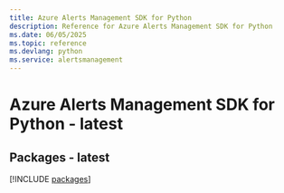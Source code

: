 ```yaml
---
title: Azure Alerts Management SDK for Python
description: Reference for Azure Alerts Management SDK for Python
ms.date: 06/05/2025
ms.topic: reference
ms.devlang: python
ms.service: alertsmanagement
---
```

# Azure Alerts Management SDK for Python - latest
## Packages - latest
[!INCLUDE [packages](alerts-management-index.md)]